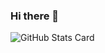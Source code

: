 ### Hi there 👋

![GitHub Stats Card](https://github-readme-stats.vercel.app/api?username=atsushi101011&count_private=true)

